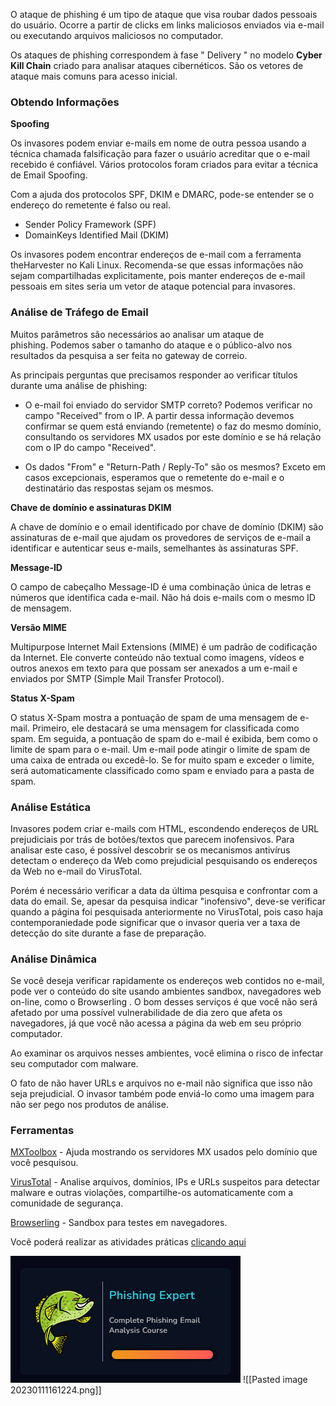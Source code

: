 
O ataque de phishing é um tipo de ataque que visa roubar dados pessoais do usuário. Ocorre a partir de clicks em links maliciosos enviados via e-mail ou executando arquivos maliciosos no computador.

Os ataques de phishing correspondem à fase " Delivery " no modelo **Cyber ​​Kill Chain** criado para analisar ataques cibernéticos. São os vetores de ataque mais comuns para acesso inicial.

### Obtendo Informações

**Spoofing**

Os invasores podem enviar e-mails em nome de outra pessoa usando a técnica chamada falsificação para fazer o usuário acreditar que o e-mail recebido é confiável. Vários protocolos foram criados para evitar a técnica de Email Spoofing.

Com a ajuda dos protocolos SPF, DKIM e DMARC, pode-se entender se o endereço do remetente é falso ou real.

-   Sender Policy Framework (SPF)
-   DomainKeys Identified Mail (DKIM)

Os invasores podem encontrar endereços de e-mail com a ferramenta theHarvester no Kali Linux. Recomenda-se que essas informações não sejam compartilhadas explicitamente, pois manter endereços de e-mail pessoais em sites seria um vetor de ataque potencial para invasores.

### Análise de Tráfego de Email

Muitos parâmetros são necessários ao analisar um ataque de phishing. Podemos saber o tamanho do ataque e o público-alvo nos resultados da pesquisa a ser feita no gateway de correio.

As principais perguntas que precisamos responder ao verificar títulos durante uma análise de phishing:

-   O e-mail foi enviado do servidor SMTP correto?
Podemos verificar no campo "Received" from o IP. A partir dessa informação devemos confirmar se quem está enviando (remetente) o faz do mesmo domínio, consultando os servidores MX usados por este domínio e se há relação com o IP do campo "Received".

-   Os dados "From" e "Return-Path / Reply-To" são os mesmos?
Exceto em casos excepcionais, esperamos que o remetente do e-mail e o destinatário das respostas sejam os mesmos.


**Chave de domínio e assinaturas DKIM**  
  
A chave de domínio e o email identificado por chave de domínio (DKIM) são assinaturas de e-mail que ajudam os provedores de serviços de e-mail a identificar e autenticar seus e-mails, semelhantes às assinaturas SPF.

**Message-ID**  
  
O campo de cabeçalho Message-ID é uma combinação única de letras e números que identifica cada e-mail. Não há dois e-mails com o mesmo ID de mensagem.

**Versão MIME**  
  
Multipurpose Internet Mail Extensions (MIME) é um padrão de codificação da Internet. Ele converte conteúdo não textual como imagens, vídeos e outros anexos em texto para que possam ser anexados a um e-mail e enviados por SMTP (Simple Mail Transfer Protocol).

**Status X-Spam**  
  
O status X-Spam mostra a pontuação de spam de uma mensagem de e-mail.  Primeiro, ele destacará se uma mensagem for classificada como spam.  Em seguida, a pontuação de spam do e-mail é exibida, bem como o limite de spam para o e-mail. Um e-mail pode atingir o limite de spam de uma caixa de entrada ou excedê-lo. Se for muito spam e exceder o limite, será automaticamente classificado como spam e enviado para a pasta de spam.


### Análise Estática

Invasores podem criar e-mails com HTML, escondendo endereços de URL prejudiciais por trás de botões/textos que parecem inofensivos. Para analisar este caso, é possível descobrir se os mecanismos antivírus detectam o endereço da Web como prejudicial pesquisando os endereços da Web no e-mail do VirusTotal.

Porém é necessário verificar a data da última pesquisa e confrontar com a data do email.  Se, apesar da pesquisa indicar "inofensivo", deve-se verificar quando a página foi pesquisada anteriormente no VirusTotal, pois caso haja contemporaniedade pode significar que o invasor queria ver a taxa de detecção do site durante a fase de preparação.

### Análise Dinâmica

Se você deseja verificar rapidamente os endereços web contidos no e-mail, pode ver o conteúdo do site usando ambientes sandbox, navegadores web on-line, como o Browserling . O bom desses serviços é que você não será afetado por uma possível vulnerabilidade de dia zero que afeta os navegadores, já que você não acessa a página da web em seu próprio computador.

Ao examinar os arquivos nesses ambientes, você elimina o risco de infectar seu computador com malware.

O fato de não haver URLs e arquivos no e-mail não significa que isso não seja prejudicial. O invasor também pode enviá-lo como uma imagem para não ser pego nos produtos de análise.


### Ferramentas

[MXToolbox](https://mxtoolbox.com/) - Ajuda mostrando os servidores MX usados ​​pelo domínio que você pesquisou.

[VirusTotal](https://www.virustotal.com/gui/home) - Analise arquivos, domínios, IPs e URLs suspeitos para detectar malware e outras violações, compartilhe-os automaticamente com a comunidade de segurança.

[Browserling](https://www.browserling.com/) - Sandbox para testes em navegadores.


Você poderá realizar as atividades práticas [clicando aqui](https://app.letsdefend.io/training/lessons/phishing-email-analysis)

![](https://github.com/brunoesm07/Cybersecurity_notes_and_summaries/blob/main/Security%20Analyst%20(treinamentos)/badges/Pasted%20image%2020230111161224.png)[](https://github.com/brunoesm07/Cybersecurity_notes_and_summaries/blob/main/Security%20Analyst%20(treinamentos)/badges/Pasted%20image%2020230111161224.png)
![[Pasted image 20230111161224.png]]